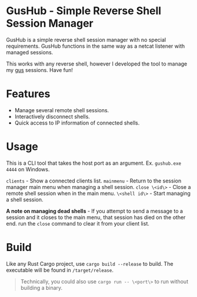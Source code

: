 # GusHub - Simple Reverse Shell Session Manager

GusHub is a simple reverse shell session manager with no special requirements. GusHub functions in the same way as a netcat listener with managed sessions.

This works with any reverse shell, however I developed the tool to manage my [gus](https://github.com/JohnSwiftC/gus) sessions. Have fun!

# Features

- Manage several remote shell sessions.
- Interactively disconnect shells.
- Quick access to IP information of connected shells.

# Usage

This is a CLI tool that takes the host port as an argument. Ex. `gushub.exe 4444` on Windows.

`clients` - Show a connected clients list.
`mainmenu` - Return to the session manager main menu when managing a shell session.
`close \<id\>` - Close a remote shell session when in the main menu.
`\<shell id\>` - Start managing a shell session.

**A note on managing dead shells** - If you attempt to send a message to a session and it closes to the main menu, that session has died on the other end.
run the `close` command to clear it from your client list.

# Build

Like any Rust Cargo project, use `cargo build --release` to build. The executable will be found in `/target/release`.

> Technically, you could also use `cargo run -- \<port\>` to run without building a binary.